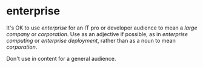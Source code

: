 # enterprise

It's OK to use *enterprise* for an IT pro or developer audience to mean a *large company* or *corporation*. Use as an adjective if possible, as in *enterprise computing* or *enterprise deployment*, rather than as a noun to mean *corporation*.

Don't use in content for a general audience.
